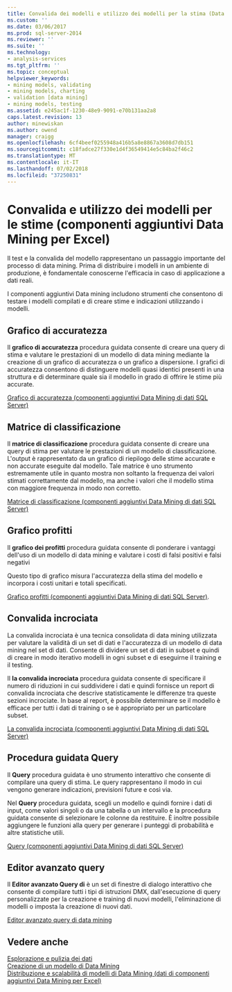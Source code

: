 ```yaml
---
title: Convalida dei modelli e utilizzo dei modelli per la stima (Data componenti aggiuntivi Data Mining per Excel) | Microsoft Docs
ms.custom: ''
ms.date: 03/06/2017
ms.prod: sql-server-2014
ms.reviewer: ''
ms.suite: ''
ms.technology:
- analysis-services
ms.tgt_pltfrm: ''
ms.topic: conceptual
helpviewer_keywords:
- mining models, validating
- mining models, charting
- validation [data mining]
- mining models, testing
ms.assetid: e245ac1f-1230-48e9-9091-e70b131aa2a8
caps.latest.revision: 13
author: minewiskan
ms.author: owend
manager: craigg
ms.openlocfilehash: 6cf4beef0255948a416b5a8e8867a3608d7db151
ms.sourcegitcommit: c18fadce27f330e1d4f36549414e5c84ba2f46c2
ms.translationtype: MT
ms.contentlocale: it-IT
ms.lasthandoff: 07/02/2018
ms.locfileid: "37250831"
---
```

# <a name="validating-models-and-using-models-for-prediction-data-mining-add-ins-for-excel"></a>Convalida e utilizzo dei modelli per le stime (componenti aggiuntivi Data Mining per Excel)
  Il test e la convalida del modello rappresentano un passaggio importante del processo di data mining. Prima di distribuire i modelli in un ambiente di produzione, è fondamentale conoscerne l'efficacia in caso di applicazione a dati reali.  
  
 I componenti aggiuntivi Data mining includono strumenti che consentono di testare i modelli compilati e di creare stime e indicazioni utilizzando i modelli.  
  
## <a name="accuracy-chart"></a>Grafico di accuratezza  
 Il **grafico di accuratezza** procedura guidata consente di creare una query di stima e valutare le prestazioni di un modello di data mining mediante la creazione di un grafico di accuratezza o un grafico a dispersione. I grafici di accuratezza consentono di distinguere modelli quasi identici presenti in una struttura e di determinare quale sia il modello in grado di offrire le stime più accurate.  
  
 [Grafico di accuratezza &#40;componenti aggiuntivi Data Mining di dati SQL Server&#41;](accuracy-chart-sql-server-data-mining-add-ins.md)  
  
## <a name="classification-matrix"></a>Matrice di classificazione  
 Il **matrice di classificazione** procedura guidata consente di creare una query di stima per valutare le prestazioni di un modello di classificazione. L'output è rappresentato da un grafico di riepilogo delle stime accurate e non accurate eseguite dal modello. Tale matrice è uno strumento estremamente utile in quanto mostra non soltanto la frequenza dei valori stimati correttamente dal modello, ma anche i valori che il modello stima con maggiore frequenza in modo non corretto.  
  
 [Matrice di classificazione &#40;componenti aggiuntivi Data Mining di dati SQL Server&#41;](classification-matrix-sql-server-data-mining-add-ins.md)  
  
## <a name="profit-chart"></a>Grafico profitti  
 Il **grafico dei profitti** procedura guidata consente di ponderare i vantaggi dell'uso di un modello di data mining e valutare i costi di falsi positivi e falsi negativi  
  
 Questo tipo di grafico misura l'accuratezza della stima del modello e incorpora i costi unitari e totali specificati.  
  
 [Grafico profitti &#40;componenti aggiuntivi Data Mining di dati SQL Server&#41;](profit-chart-sql-server-data-mining-add-ins.md).  
  
## <a name="cross-validation"></a>Convalida incrociata  
 La convalida incrociata è una tecnica consolidata di data mining utilizzata per valutare la validità di un set di dati e l'accuratezza di un modello di data mining nel set di dati. Consente di dividere un set di dati in subset e quindi di creare in modo iterativo modelli in ogni subset e di eseguirne il training e il testing.  
  
 Il **la convalida incrociata** procedura guidata consente di specificare il numero di riduzioni in cui suddividere i dati e quindi fornisce un report di convalida incrociata che descrive statisticamente le differenze tra queste sezioni incrociate. In base al report, è possibile determinare se il modello è efficace per tutti i dati di training o se è appropriato per un particolare subset.  
  
 [La convalida incrociata &#40;componenti aggiuntivi Data Mining di dati SQL Server&#41;](cross-validation-sql-server-data-mining-add-ins.md)  
  
## <a name="query-wizard"></a>Procedura guidata Query  
 Il **Query** procedura guidata è uno strumento interattivo che consente di compilare una query di stima. Le query rappresentano il modo in cui vengono generare indicazioni, previsioni future e così via.  
  
 Nel **Query** procedura guidata, scegli un modello e quindi fornire i dati di input, come valori singoli o da una tabella o un intervallo e la procedura guidata consente di selezionare le colonne da restituire. È inoltre possibile aggiungere le funzioni alla query per generare i punteggi di probabilità e altre statistiche utili.  
  
 [Query &#40;componenti aggiuntivi Data Mining di dati SQL Server&#41;](query-sql-server-data-mining-add-ins.md)  
  
## <a name="advanced-query-editor"></a>Editor avanzato query  
 Il **Editor avanzato Query di** è un set di finestre di dialogo interattivo che consente di compilare tutti i tipi di istruzioni DMX, dall'esecuzione di query personalizzate per la creazione e training di nuovi modelli, l'eliminazione di modelli o imposta la creazione di nuovi dati.  
  
 [Editor avanzato query di data mining](advanced-data-mining-query-editor.md)  
  
## <a name="see-also"></a>Vedere anche  
 [Esplorazione e pulizia dei dati](exploring-and-cleaning-data.md)   
 [Creazione di un modello di Data Mining](creating-a-data-mining-model.md)   
 [Distribuzione e scalabilità di modelli di Data Mining &#40;dati di componenti aggiuntivi Data Mining per Excel&#41;](deploying-and-scaling-mining-models-data-mining-add-ins-for-excel.md)  
  
  
